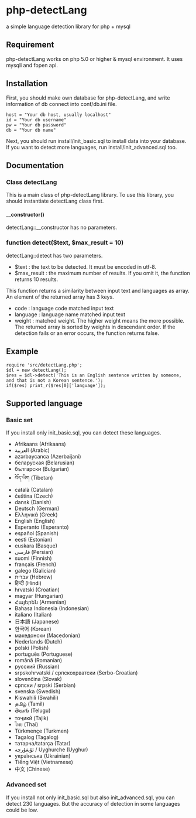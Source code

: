 # php-detectLang
a simple language detection library for php + mysql

## Requirement
php-detectLang works on php 5.0 or higher & mysql environment. It uses mysqli and fopen api.

## Installation
First, you should make own database for php-detectLang, and write information of db connect into conf/db.ini file.
```[db]
host = "Your db host, usually localhost"
id = "Your db username"
pw = "Your db password"
db = "Your db name"
```
Next, you should run install/init_basic.sql to install data into your database. If you want to detect more languages, run install/init_advanced.sql too.

## Documentation

### Class detectLang 
This is a main class of php-detectLang library. To use this library, you should instantiate detectLang class first.

#### __constructor()
detectLang::__constructor has no parameters.

### function detect($text, $max_result = 10)
detectLang::detect has two parameters.
- $text : the text to be detected. It must be encoded in utf-8.
- $max_result : the maximum number of results. If you omit it, the function returns 10 results.

This function returns a similarity between input text and languages as array. An element of the returned array has 3 keys.
- code : language code matched input text
- language : language name matched input text
- weight : matched weight. The higher weight means the more possible.
The returned array is sorted by weights in descendant order. If the detection fails or an error occurs, the function returns false.

## Example
```<?php
require 'src/detectLang.php';
$dl = new detectLang();
$res = $dl->detect('This is an English sentence written by someone, and that is not a Korean sentence.');
if($res) print_r($res[0]['language']);
```

## Supported language

### Basic set
If you install only init_basic.sql, you can detect these languages.
- Afrikaans (Afrikaans)
- العربية (Arabic)
- azərbaycanca (Azerbaijani)
- беларуская (Belarusian)
- български (Bulgarian)
- བོད་ཡིག (Tibetan)
- català (Catalan)
- čeština (Czech)
- dansk (Danish)
- Deutsch (German)
- Ελληνικά (Greek)
- English (English)
- Esperanto (Esperanto)
- español (Spanish)
- eesti (Estonian)
- euskara (Basque)
- فارسی (Persian)
- suomi (Finnish)
- français (French)
- galego (Galician)
- עברית (Hebrew)
- हिन्दी (Hindi)
- hrvatski (Croatian)
- magyar (Hungarian)
- Հայերեն (Armenian)
- Bahasa Indonesia (Indonesian)
- italiano (Italian)
- 日本語 (Japanese)
- 한국어 (Korean)
- македонски (Macedonian)
- Nederlands (Dutch)
- polski (Polish)
- português (Portuguese)
- română (Romanian)
- русский (Russian)
- srpskohrvatski / српскохрватски (Serbo-Croatian)
- slovenčina (Slovak)
- српски / srpski (Serbian)
- svenska (Swedish)
- Kiswahili (Swahili)
- தமிழ் (Tamil)
- తెలుగు (Telugu)
- тоҷикӣ (Tajik)
- ไทย (Thai)
- Türkmençe (Turkmen)
- Tagalog (Tagalog)
- татарча/tatarça (Tatar)
- ئۇيغۇرچە / Uyghurche (Uyghur)
- українська (Ukrainian)
- Tiếng Việt (Vietnamese)
- 中文 (Chinese)

### Advanced set
If you install not only init_basic.sql but also init_advanced.sql, you can detect 230 languages. But the accuracy of detection in some languages could be low.
